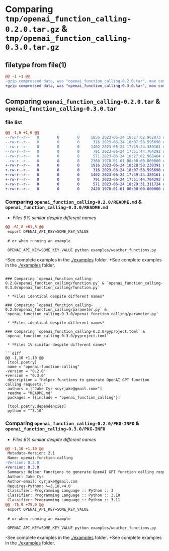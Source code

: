 # Comparing `tmp/openai_function_calling-0.2.0.tar.gz` & `tmp/openai_function_calling-0.3.0.tar.gz`

## filetype from file(1)

```diff
@@ -1 +1 @@
-gzip compressed data, was "openai_function_calling-0.2.0.tar", max compression
+gzip compressed data, was "openai_function_calling-0.3.0.tar", max compression
```

## Comparing `openai_function_calling-0.2.0.tar` & `openai_function_calling-0.3.0.tar`

### file list

```diff
@@ -1,6 +1,6 @@
--rw-r--r--   0        0        0     1856 2023-06-24 18:27:02.962873 openai_function_calling-0.2.0/README.md
--rw-r--r--   0        0        0      316 2023-06-24 18:07:58.595690 openai_function_calling-0.2.0/openai_function_calling/__init__.py
--rw-r--r--   0        0        0     1402 2023-06-24 17:49:24.389161 openai_function_calling-0.2.0/openai_function_calling/function.py
--rw-r--r--   0        0        0      791 2023-06-24 17:51:44.764292 openai_function_calling-0.2.0/openai_function_calling/parameter.py
--rw-r--r--   0        0        0      571 2023-06-24 18:27:02.968464 openai_function_calling-0.2.0/pyproject.toml
--rw-r--r--   0        0        0     2360 1970-01-01 00:00:00.000000 openai_function_calling-0.2.0/PKG-INFO
+-rw-r--r--   0        0        0     1916 2023-06-24 18:28:58.238391 openai_function_calling-0.3.0/README.md
+-rw-r--r--   0        0        0      316 2023-06-24 18:07:58.595690 openai_function_calling-0.3.0/openai_function_calling/__init__.py
+-rw-r--r--   0        0        0     1402 2023-06-24 17:49:24.389161 openai_function_calling-0.3.0/openai_function_calling/function.py
+-rw-r--r--   0        0        0      791 2023-06-24 17:51:44.764292 openai_function_calling-0.3.0/openai_function_calling/parameter.py
+-rw-r--r--   0        0        0      571 2023-06-24 18:29:31.311724 openai_function_calling-0.3.0/pyproject.toml
+-rw-r--r--   0        0        0     2420 1970-01-01 00:00:00.000000 openai_function_calling-0.3.0/PKG-INFO
```

### Comparing `openai_function_calling-0.2.0/README.md` & `openai_function_calling-0.3.0/README.md`

 * *Files 9% similar despite different names*

```diff
@@ -61,8 +61,8 @@
 export OPENAI_API_KEY=SOME_KEY_VALUE
 
 # or when running an example
 
 OPENAI_API_KEY=SOME_KEY_VALUE python examples/weather_functions.py
 ```
 
-See complete examples in the [./examples](./examples/) folder.
+See complete examples in the [./examples](https://github.com/jakecyr/openai-function-calling/tree/master/examples) folder.
```

### Comparing `openai_function_calling-0.2.0/openai_function_calling/function.py` & `openai_function_calling-0.3.0/openai_function_calling/function.py`

 * *Files identical despite different names*

### Comparing `openai_function_calling-0.2.0/openai_function_calling/parameter.py` & `openai_function_calling-0.3.0/openai_function_calling/parameter.py`

 * *Files identical despite different names*

### Comparing `openai_function_calling-0.2.0/pyproject.toml` & `openai_function_calling-0.3.0/pyproject.toml`

 * *Files 1% similar despite different names*

```diff
@@ -1,10 +1,10 @@
 [tool.poetry]
 name = "openai-function-calling"
-version = "0.2.0"
+version = "0.3.0"
 description = "Helper functions to generate OpenAI GPT function calling requests."
 authors = ["Jake Cyr <cyrjake@gmail.com>"]
 readme = "README.md"
 packages = [{include = "openai_function_calling"}]
 
 [tool.poetry.dependencies]
 python = "^3.10"
```

### Comparing `openai_function_calling-0.2.0/PKG-INFO` & `openai_function_calling-0.3.0/PKG-INFO`

 * *Files 6% similar despite different names*

```diff
@@ -1,10 +1,10 @@
 Metadata-Version: 2.1
 Name: openai-function-calling
-Version: 0.2.0
+Version: 0.3.0
 Summary: Helper functions to generate OpenAI GPT function calling requests.
 Author: Jake Cyr
 Author-email: cyrjake@gmail.com
 Requires-Python: >=3.10,<4.0
 Classifier: Programming Language :: Python :: 3
 Classifier: Programming Language :: Python :: 3.10
 Classifier: Programming Language :: Python :: 3.11
@@ -75,9 +75,9 @@
 export OPENAI_API_KEY=SOME_KEY_VALUE
 
 # or when running an example
 
 OPENAI_API_KEY=SOME_KEY_VALUE python examples/weather_functions.py
 ```
 
-See complete examples in the [./examples](./examples/) folder.
+See complete examples in the [./examples](https://github.com/jakecyr/openai-function-calling/tree/master/examples) folder.
```

